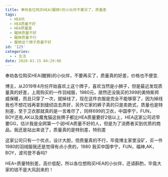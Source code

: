```yaml
---
title: 奉劝各位购买HEA(醒狮)的小伙伴不要买了，质量差
tags:
  - HEA坑
  - HEA质量不好
  - HEA质量差
  - 醒狮质量不好
  - 醒狮质量不行
  - 醒狮这个牌子质量不好
id: '125'
categories:
  - - 生活
date: 2020-01-15 04:29:00
---
```


奉劝各位购买HEA(醒狮)的小伙伴，不要再买了，质量真的好差，价格也不便宜.

博主，从2019年4月份开始喜欢上这个牌子，喜欢当然是小狮子，但是最近发现质量真的好差，上周购买的一件羽绒服，1980元，居然还没我买的399的美特斯邦威保暖，而且只穿了一次，就掉线了，现在这件衣服是完全不能够穿了，因为掉线我也不想花钱再拿到缝纫店去弄好，另外它家的裤子真的只是卖款式，质量也是特别差，至于卫衣那就真的是一言难尽了，同样699的卫衣，中国李宁，FUN，BOY还有,AK以及魔鬼猫这些牌子都比HEA质量要好2倍以上，HEA这家公司迟早要GG，估计我是全网第一个说HEA质量不好的人，但是为了消费者买到优质的商品，我还是站出来说了，质量真的是特别差，特别差

这家公司只有一个优点，设计大胆，但质量真的不行，毕竟博主家里没矿，买一件1980的羽绒服我还是觉得有点小贵的，1980 我买中国李宁，FUN，福神,AK，BOY，波司登不香吗?

HEA=质量特别差，高价低配，所以各位想购买HEA的小伙伴，还请斟酌，毕竟大家的钱不是大风刮来的！